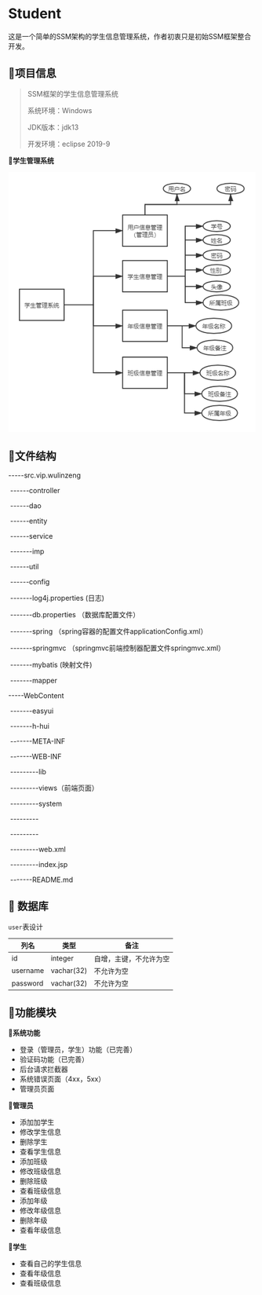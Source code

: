# Student

这是一个简单的SSM架构的学生信息管理系统，作者初衷只是初始SSM框架整合开发。

## :speech_balloon:项目信息

> SSM框架的学生信息管理系统
>
> 系统环境：Windows
>
> JDK版本：jdk13
>
> 开发环境：eclipse 2019-9





**🙅学生管理系统**

![](infor/学生管理系统.png)

## 🍓文件结构

-----src.vip.wulinzeng

​                              ------controller

​                              ------dao

​                              ------entity

​                              ------service

​                                                 -------imp

​                              ------util        

​                              ------config

​                                                 -------log4j.properties (日志)

​                                                 -------db.properties （数据库配置文件）

​                                                 -------spring （spring容器的配置文件applicationConfig.xml）

​                                                 -------springmvc （springmvc前端控制器配置文件springmvc.xml）

​                                                 -------mybatis    (映射文件)

​                                                                     -------mapper

-----WebContent

​                     -------easyui

​                     -------h-hui

​                     -------META-INF

​                     -------WEB-INF

​                                           ---------lib

​                                           ---------views（前端页面）

​                                                               ---------system

​                                                               ---------

​                                                               ---------

​                                           ---------web.xml

​                                           ---------index.jsp

​                     -------README.md     



## :key: 数据库

`user`表设计

| 列名     | 类型       | 备注                   |
| -------- | ---------- | ---------------------- |
| id       | integer    | 自增，主键，不允许为空 |
| username | vachar(32) | 不允许为空             |
| password | vachar(32) | 不允许为空             |



## 🍛功能模块

**🧾系统功能**

- 登录（管理员，学生）功能（已完善）
- 验证码功能（已完善）
- 后台请求拦截器
- 系统错误页面（4xx，5xx）
- 管理员页面

**💁管理员**

- 添加加学生  
- 修改学生信息
- 删除学生
- 查看学生信息
- 添加班级
- 修改班级信息
- 删除班级
- 查看班级信息
- 添加年级
- 修改年级信息
- 删除年级
- 查看年级信息

**💆学生**

- 查看自己的学生信息
- 查看年级信息
- 查看班级信息